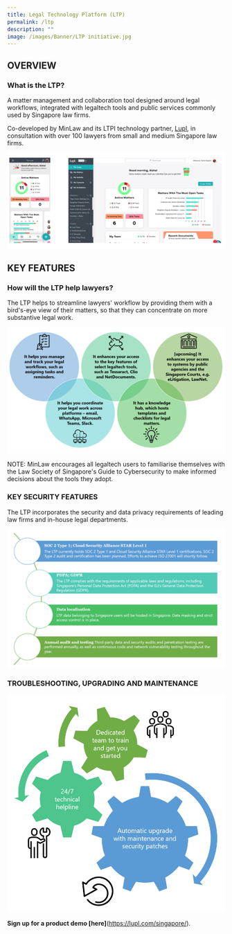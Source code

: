 ```yaml
---
title: Legal Technology Platform (LTP)
permalink: /ltp
description: ""
image: /images/Banner/LTP initiative.jpg
---
```

## OVERVIEW

### What is the LTP?

A matter management and collaboration tool designed around legal workflows, integrated with legaltech tools and public services commonly used by Singapore law firms.

Co-developed by MinLaw and its LTPI technology partner, [Lupl](https://lupl.com/), in consultation with over 100 lawyers from small and medium Singapore law firms.

![LTP dashboard](/images/LTP%20folder/2%20dashboard.png)

## KEY FEATURES

### How will the LTP help lawyers?

The LTP helps to streamline lawyers' workflow by providing them with a bird's-eye view of their matters, so that they can concentrate on more substantive legal work.

![LTP key features](/images/LTP%20folder/3%20key%20features.png)

NOTE: MinLaw encourages all legaltech users to familiarise themselves with the Law Society of Singapore's Guide to Cybersecurity to make informed decisions about the tools they adopt.

### KEY SECURITY FEATURES

The LTP incorporates the security and data privacy requirements of leading law firms and in-house legal departments.

![LTP key security features](/images/LTP%20folder/4%20key%20security%20features.png)

### TROUBLESHOOTING, UPGRADING AND MAINTENANCE

![LTP support](/images/LTP%20folder/5%20troubleshooting.png)

**Sign up for a product demo [here]**(https://lupl.com/singapore/).